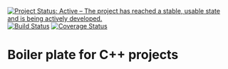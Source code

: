 [![Project Status: Active – The project has reached a stable, usable state and is being actively developed.](http://www.repostatus.org/badges/latest/active.svg)](http://www.repostatus.org/#active)
[![Build Status](https://travis-ci.com/stelro/cpp-boilerplate.svg?branch=master)](https://travis-ci.org/stelro/cpp-boilerplate)
[![Coverage Status](https://coveralls.io/repos/github/stelro/cpp-boilerplate/badge.svg?branch=master)](https://coveralls.io/github/stelro/cpp-boilerplate?branch=master)

# Boiler plate for C++ projects 

